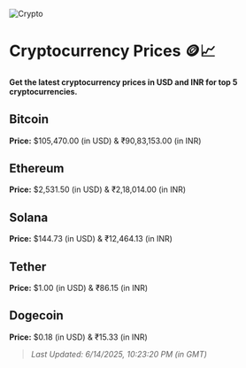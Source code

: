 
![Crypto](https://www.techguide.com.au/wp-content/uploads/2020/11/crypto3.jpeg)

# Cryptocurrency Prices 🪙📈

#### Get the latest cryptocurrency prices in USD and INR for top 5 cryptocurrencies.

## Bitcoin

**Price:** $105,470.00 (in USD) & ₹90,83,153.00 (in INR)

## Ethereum

**Price:** $2,531.50 (in USD) & ₹2,18,014.00 (in INR)

## Solana

**Price:** $144.73 (in USD) & ₹12,464.13 (in INR)

## Tether

**Price:** $1.00 (in USD) & ₹86.15 (in INR)

## Dogecoin

**Price:** $0.18 (in USD) & ₹15.33 (in INR)

> _Last Updated: 6/14/2025, 10:23:20 PM (in GMT)_
